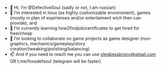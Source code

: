 - 👋 Hi, I’m @DefectiveSoul (sadly or not, I am russian)
- 👀 I’m interested in linux (as highly customizable envoiroment), games (mostly in plan of expirienses and/or entertaiment wich then can provide), and 
- 🌱 I’m currently learning how2findjob/certificates to get hired for free/cheap
- 💞️ I’m looking to collaborate on game projects as game designer (non-graphics, mechanics/gameplay/story creation/tweaking/polishing/balancing)
- 📫 And if you need to reach me you can use olegbessbrony@gmail.com OR t.me/foxsdefsoul (telegram will be faster)

<!---
DefectiveSoul/DefectiveSoul is a ✨ special ✨ repository because its `README.md` (this file) appears on your GitHub profile.
You can click the Preview link to take a look at your changes.
--->
